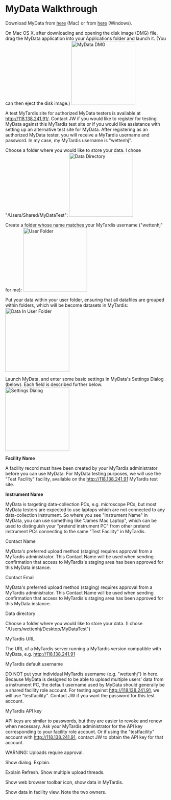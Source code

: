 MyData Walkthrough
==================

Download MyData from [here](https://github.com/wettenhj/mydata/raw/master/UserGuideImages/MyData_v0.1.0.dmg) (Mac) or from [here](https://github.com/wettenhj/mydata/raw/master/UserGuideImages/MyData_v0.1.0.exe) (Windows).

On Mac OS X, after downloading and opening the disk image (DMG) file, drag the MyData
application into your Applications folder and launch it.  (You can then eject the disk
image.) 
<img src="https://github.com/monash-merc/mydata/blob/master/WalkthroughImages/MyDataDmg.png" alt="MyData DMG" style="width: 200px;"/>

A test MyTardis site for authorized MyData testers is available at http://118.138.241.91/.
Contact JW if you would like to register for testing MyData against this MyTardis test
site or if you would like assistance with setting up an alternative test site for MyData.
After registering as an authorized MyData tester, you will receive a MyTardis username and
password.  In my case, my MyTardis username is "wettenhj".

Choose a folder where you would like to store your data.  I chose "/Users/Shared/MyDataTest":
<img src="https://github.com/monash-merc/mydata/blob/master/WalkthroughImages/DataDirectory.png" alt="Data Directory" style="width:200px;"/>

Create a folder whose name matches your MyTardis username ("wettenhj" for me):
<img src="https://github.com/monash-merc/mydata/blob/master/WalkthroughImages/UserFolder.png" alt="User Folder" style="width:200px;"/>

Put your data within your user folder, ensuring that all datafiles are grouped within
folders, which will be become datasets in MyTardis:<br/>
<img src="https://github.com/monash-merc/mydata/blob/master/WalkthroughImages/DatasetsInUserFolder.png" alt="Data In User Folder" style="width:200px;"/>

Launch MyData, and enter some basic settings in MyData's Settings Dialog (below).  Each
field is described further below.
<img src="https://github.com/monash-merc/mydata/blob/master/WalkthroughImages/SettingsDialog.png" alt="Settings Dialog" style="width:200px;"/>

**Facility Name**

A facility record must have been created by your MyTardis administrator before you can use MyData.
For MyData testing purposes, we will use the "Test Facility" facility, available on
the http://118.138.241.91 MyTardis test site.

**Instrument Name**

MyData is targeting data-collection PCs, e.g. microscope PCs, but most MyData testers are
expected to use laptops which are not connected to any data-collection instrument.
So where you see "Instrument Name" in MyData, you can use something like "James Mac Laptop",
which can be used to distinguish your "pretend instrument PC" from other pretend
instrument PCs connecting to the same "Test Facility" in MyTardis.

Contact Name

MyData's preferred upload method (staging) requires approval from a MyTardis administrator.
This Contact Name will be used when sending confirmation that access to MyTardis's staging
area has been approved for this MyData instance.

Contact Email

MyData's preferred upload method (staging) requires approval from a MyTardis administrator.
This Contact Name will be used when sending confirmation that access to MyTardis's staging
area has been approved for this MyData instance.

Data directory

Choose a folder where you would like to store your data.  (I chose "/Users/wettenhj/Desktop/MyDataTest")

MyTardis URL

The URL of a MyTardis server running a MyTardis version compatible with MyData, e.g. http://118.138.241.91

MyTardis default username

DO NOT put your individual MyTardis username (e.g. "wettenhj") in here.  Because MyData is 
designed to be able to upload multiple users' data from a instrument PC, the default username
used by MyData should generally be a shared facility role account.  For testing against 
http://118.138.241.91, we will use "testfacility".  Contact JW if you want the password for
this test account.

MyTardis API key

API keys are similar to passwords, but they are easier to revoke and renew when necessary.
Ask your MyTardis administrator for the API key corresponding to your facility role account.
Or if using the "testfacility" account with http://118.138.241.91, contact JW to obtain
the API key for that account.


WARNING: Uploads require approval.

Show dialog.  Explain.

Explain Refresh. Show multiple upload threads.

Show web browser toolbar icon, show data in MyTardis.

Show data in facility view.  Note the two owners.


